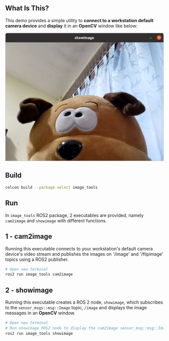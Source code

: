 ## **What Is This?**

This demo provides a simple utility to **connect to a workstation default camera device** and **display** it in an **OpenCV** window like below:

![](img/result.png)

## **Build**

```bash
colcon build --package-select image_tools
```

## **Run**

In `image_tools` ROS2 package, 2 executables are provided, namely `cam2image` and `showimage` with different functions.

## **1 - cam2image**
Running this executable connects to your workstation's default camera device's video stream and publishes the images on '/image' and '/flipimage' topics using a ROS2 publisher.

```bash
# Open new terminal
ros2 run image_tools cam2image
```

## **2 - showimage**
Running this executable creates a ROS 2 node, `showimage`, which subscribes to the `sensor_msgs::msg::Image` topic, `/image` and displays the image messages in an **OpenCV** window.  

```bash
# Open new terminal
# Run showimage ROS2 node to display the cam2image sensor_msg::msg::Image messages.
ros2 run image_tools showimage
```
